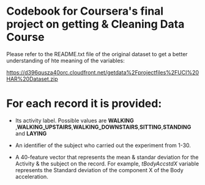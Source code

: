 # Codebook for Coursera's final project on getting & Cleaning Data Course

Please refer to the README.txt file of the original dataset to get a better understanding of hte meaning of the variables:

https://d396qusza40orc.cloudfront.net/getdata%2Fprojectfiles%2FUCI%20HAR%20Dataset.zip

For each record it is provided:
======================================
- Its activity label. Possible values are **WALKING** ,**WALKING_UPSTAIRS**,**WALKING_DOWNSTAIRS**,**SITTING**,**STANDING** and **LAYING**

- An identifier of the subject who carried out the experiment from 1-30.
- A 40-feature vector that represents the mean & standar deviation for the Activity & the subject on the record. For example, 
_tBodyAccstdX_ variable represents the Standard deviation of the component X of the Body acceleration.


